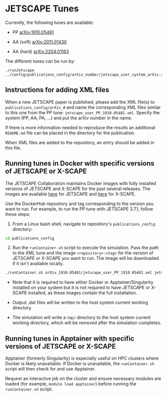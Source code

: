 # JETSCAPE Tunes

Currently, the following tunes are available:

- PP [arXiv:1910.05481](https://arxiv.org/abs/1910.05481)

- AA (soft) [arXiv:2011.01430](https://arxiv.org/pdf/2011.01430)

- AA (hard) [arXiv:2204.01163](https://arxiv.org/pdf/2204.01163)

The different tunes can be run by:
```
./runJetscape ../config/publications_config/arXiv_number/jetscape_user_system_arXiv.xml
```


## Instructions for adding XML files

When a new JETSCAPE paper is published, please add the XML file(s) to `publications_config/arXiv_#` and name the corresponding XML files similar to this one from the PP tune: `jetscape_user_PP_1910.05481.xml`.
Specify the system (PP, AA, PA, ...) and put the arXiv number in the name.

If there is more information needed to reproduce the results an additional `README.md` file can be placed in the directory for the publication.

When XML files are added to the repository, an entry should be added in this file.

## Running tunes in Docker with specific versions of JETSCAPE or X-SCAPE

The JETSCAPE Collaboration maintains Docker images with fully installed versions of JETSCAPE and X-SCAPE for the past several releases. The images are available [here](https://hub.docker.com/r/jetscape/jetscape_full) for JETSCAPE and [here](https://hub.docker.com/r/jetscape/xscape_full) for X-SCAPE.

Use the DockerHub repository and tag corresponding to the version you want to run. For example, to run the PP tune with JETSCAPE 3.7.1, follow these steps:

1) From a Linux bash shell, navigate to repository's `publications_config` directory:

```bash
cd publications_config
```

2) Run the `runContainer.sh` script to execute the simulation. Pass the path to the XML tune and the image `<repository>:<tag>` for the version of JETSCAPE or X-SCAPE you want to run. The image will be downloaded if it isn't available locally.

```bash
./runContainer.sh arXiv_1910.05481/jetscape_user_PP_1910.05481.xml jetscape_full:v3.7.1
```

* Note that it is required to have either Docker or Apptainer/Singularity installed on your system but it is not required to have JETSCAPE or X-SCAPE installed, as these images contain the full installation.

* Output .dat files will be written to the host system current working directory.

* The simulation will write a `tmp/` directory to the host system current working directory, which will be removed after the simulation completes.

## Running tunes in Apptainer with specific versions of JETSCAPE or X-SCAPE

Apptainer (formerly Singularity) is especially useful on HPC clusters where Docker is likely unavailable.  If Docker is unavailable, the `runContainer.sh` script will then check for and use Apptainer.

Request an interactive job on the cluster and ensure necessary modules are loaded (for example, `module load apptainer`) before running the `runContainer.sh` script.
